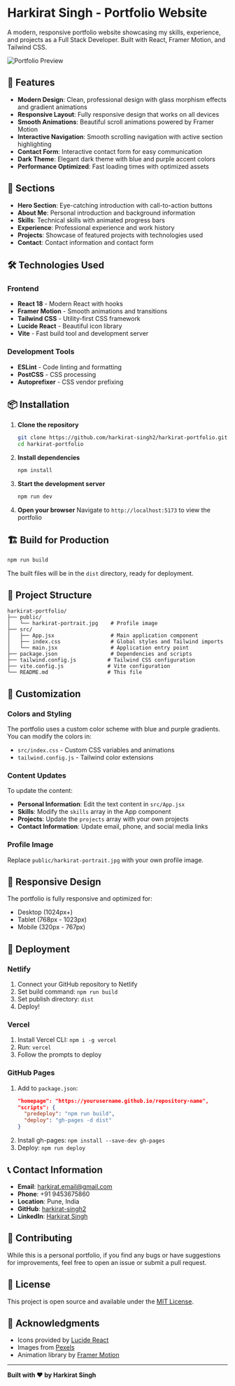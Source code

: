 # Harkirat Singh - Portfolio Website

A modern, responsive portfolio website showcasing my skills, experience, and projects as a Full Stack Developer. Built with React, Framer Motion, and Tailwind CSS.

![Portfolio Preview](https://images.pexels.com/photos/11035380/pexels-photo-11035380.jpeg?auto=compress&cs=tinysrgb&w=600)

## 🌟 Features

- **Modern Design**: Clean, professional design with glass morphism effects and gradient animations
- **Responsive Layout**: Fully responsive design that works on all devices
- **Smooth Animations**: Beautiful scroll animations powered by Framer Motion
- **Interactive Navigation**: Smooth scrolling navigation with active section highlighting
- **Contact Form**: Interactive contact form for easy communication
- **Dark Theme**: Elegant dark theme with blue and purple accent colors
- **Performance Optimized**: Fast loading times with optimized assets

## 🚀 Sections

- **Hero Section**: Eye-catching introduction with call-to-action buttons
- **About Me**: Personal introduction and background information
- **Skills**: Technical skills with animated progress bars
- **Experience**: Professional experience and work history
- **Projects**: Showcase of featured projects with technologies used
- **Contact**: Contact information and contact form

## 🛠️ Technologies Used

### Frontend
- **React 18** - Modern React with hooks
- **Framer Motion** - Smooth animations and transitions
- **Tailwind CSS** - Utility-first CSS framework
- **Lucide React** - Beautiful icon library
- **Vite** - Fast build tool and development server

### Development Tools
- **ESLint** - Code linting and formatting
- **PostCSS** - CSS processing
- **Autoprefixer** - CSS vendor prefixing

## 📦 Installation

1. **Clone the repository**
   ```bash
   git clone https://github.com/harkirat-singh2/harkirat-portfolio.git
   cd harkirat-portfolio
   ```

2. **Install dependencies**
   ```bash
   npm install
   ```

3. **Start the development server**
   ```bash
   npm run dev
   ```

4. **Open your browser**
   Navigate to `http://localhost:5173` to view the portfolio

## 🏗️ Build for Production

```bash
npm run build
```

The built files will be in the `dist` directory, ready for deployment.

## 📁 Project Structure

```
harkirat-portfolio/
├── public/
│   └── harkirat-portrait.jpg    # Profile image
├── src/
│   ├── App.jsx                  # Main application component
│   ├── index.css                # Global styles and Tailwind imports
│   └── main.jsx                 # Application entry point
├── package.json                 # Dependencies and scripts
├── tailwind.config.js          # Tailwind CSS configuration
├── vite.config.js              # Vite configuration
└── README.md                   # This file
```

## 🎨 Customization

### Colors and Styling
The portfolio uses a custom color scheme with blue and purple gradients. You can modify the colors in:
- `src/index.css` - Custom CSS variables and animations
- `tailwind.config.js` - Tailwind color extensions

### Content Updates
To update the content:
- **Personal Information**: Edit the text content in `src/App.jsx`
- **Skills**: Modify the `skills` array in the App component
- **Projects**: Update the `projects` array with your own projects
- **Contact Information**: Update email, phone, and social media links

### Profile Image
Replace `public/harkirat-portrait.jpg` with your own profile image.

## 📱 Responsive Design

The portfolio is fully responsive and optimized for:
- Desktop (1024px+)
- Tablet (768px - 1023px)
- Mobile (320px - 767px)

## 🚀 Deployment

### Netlify
1. Connect your GitHub repository to Netlify
2. Set build command: `npm run build`
3. Set publish directory: `dist`
4. Deploy!

### Vercel
1. Install Vercel CLI: `npm i -g vercel`
2. Run: `vercel`
3. Follow the prompts to deploy

### GitHub Pages
1. Add to `package.json`:
   ```json
   "homepage": "https://yourusername.github.io/repository-name",
   "scripts": {
     "predeploy": "npm run build",
     "deploy": "gh-pages -d dist"
   }
   ```
2. Install gh-pages: `npm install --save-dev gh-pages`
3. Deploy: `npm run deploy`

## 📞 Contact Information

- **Email**: harkirat.email@gmail.com
- **Phone**: +91 9453675860
- **Location**: Pune, India
- **GitHub**: [harkirat-singh2](https://github.com/harkirat-singh2)
- **LinkedIn**: [Harkirat Singh](https://www.linkedin.com/in/harkirat-singh-83862a27a)

## 🤝 Contributing

While this is a personal portfolio, if you find any bugs or have suggestions for improvements, feel free to open an issue or submit a pull request.

## 📄 License

This project is open source and available under the [MIT License](LICENSE).

## 🙏 Acknowledgments

- Icons provided by [Lucide React](https://lucide.dev/)
- Images from [Pexels](https://www.pexels.com/)
- Animation library by [Framer Motion](https://www.framer.com/motion/)

---

**Built with ❤️ by Harkirat Singh** 